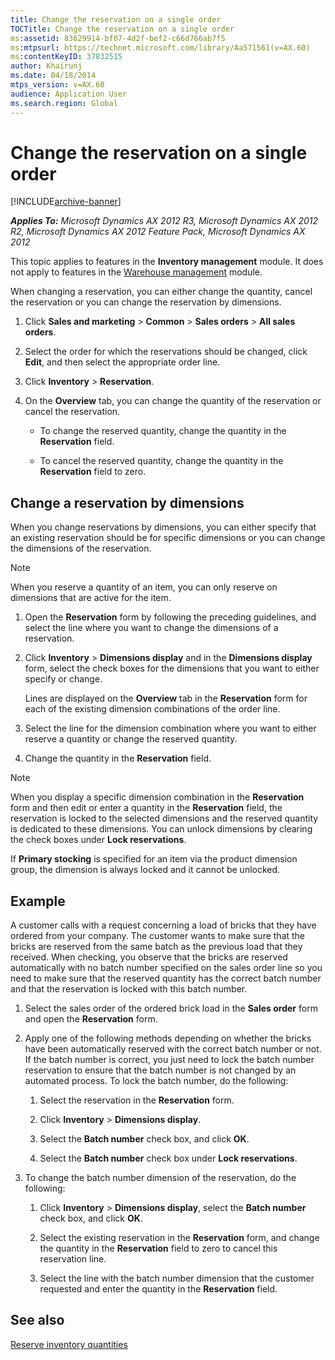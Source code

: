 ```yaml
---
title: Change the reservation on a single order
TOCTitle: Change the reservation on a single order
ms:assetid: 83629914-bf07-4d2f-bef2-c66d766ab7f5
ms:mtpsurl: https://technet.microsoft.com/library/Aa571561(v=AX.60)
ms:contentKeyID: 37832515
author: Khairunj
ms.date: 04/18/2014
mtps_version: v=AX.60
audience: Application User
ms.search.region: Global
---
```


# Change the reservation on a single order 


[!INCLUDE[archive-banner](includes/archive-banner.md)]


_**Applies To:** Microsoft Dynamics AX 2012 R3, Microsoft Dynamics AX 2012 R2, Microsoft Dynamics AX 2012 Feature Pack, Microsoft Dynamics AX 2012_

This topic applies to features in the **Inventory management** module. It does not apply to features in the [Warehouse management](warehouse-management.md) module.

When changing a reservation, you can either change the quantity, cancel the reservation or you can change the reservation by dimensions.

1.  Click **Sales and marketing** \> **Common** \> **Sales orders** \> **All sales orders**.

2.  Select the order for which the reservations should be changed, click **Edit**, and then select the appropriate order line.

3.  Click **Inventory** \> **Reservation**.

4.  On the **Overview** tab, you can change the quantity of the reservation or cancel the reservation.
    
      - To change the reserved quantity, change the quantity in the **Reservation** field.
    
      - To cancel the reserved quantity, change the quantity in the **Reservation** field to zero.

## Change a reservation by dimensions

When you change reservations by dimensions, you can either specify that an existing reservation should be for specific dimensions or you can change the dimensions of the reservation.


> [!NOTE]
> <P>When you reserve a quantity of an item, you can only reserve on dimensions that are active for the item.</P>



1.  Open the **Reservation** form by following the preceding guidelines, and select the line where you want to change the dimensions of a reservation.

2.  Click **Inventory** \> **Dimensions display** and in the **Dimensions display** form, select the check boxes for the dimensions that you want to either specify or change.
    
    Lines are displayed on the **Overview** tab in the **Reservation** form for each of the existing dimension combinations of the order line.

3.  Select the line for the dimension combination where you want to either reserve a quantity or change the reserved quantity.

4.  Change the quantity in the **Reservation** field.


> [!NOTE]
> <P>When you display a specific dimension combination in the <STRONG>Reservation</STRONG> form and then edit or enter a quantity in the <STRONG>Reservation</STRONG> field, the reservation is locked to the selected dimensions and the reserved quantity is dedicated to these dimensions. You can unlock dimensions by clearing the check boxes under <STRONG>Lock reservations</STRONG>.</P>
> <P>If <STRONG>Primary stocking</STRONG> is specified for an item via the product dimension group, the dimension is always locked and it cannot be unlocked.</P>



## Example

A customer calls with a request concerning a load of bricks that they have ordered from your company. The customer wants to make sure that the bricks are reserved from the same batch as the previous load that they received. When checking, you observe that the bricks are reserved automatically with no batch number specified on the sales order line so you need to make sure that the reserved quantity has the correct batch number and that the reservation is locked with this batch number.

1.  Select the sales order of the ordered brick load in the **Sales order** form and open the **Reservation** form.

2.  Apply one of the following methods depending on whether the bricks have been automatically reserved with the correct batch number or not. If the batch number is correct, you just need to lock the batch number reservation to ensure that the batch number is not changed by an automated process. To lock the batch number, do the following:
    
    1.  Select the reservation in the **Reservation** form.
    
    2.  Click **Inventory** \> **Dimensions display**.
    
    3.  Select the **Batch number** check box, and click **OK**.
    
    4.  Select the **Batch number** check box under **Lock reservations**.

3.  To change the batch number dimension of the reservation, do the following:
    
    1.  Click **Inventory** \> **Dimensions display**, select the **Batch number** check box, and click **OK**.
    
    2.  Select the existing reservation in the **Reservation** form, and change the quantity in the **Reservation** field to zero to cancel this reservation line.
    
    3.  Select the line with the batch number dimension that the customer requested and enter the quantity in the **Reservation** field.

## See also

[Reserve inventory quantities](reserve-inventory-quantities.md)

  


